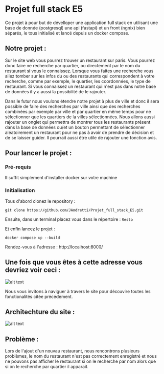 # Projet full stack E5


Ce projet à pour but de dévelloper une application full stack en utilisant une base de donnée (postgresql) une api (fastapi) et un front (ngnix) bien séparés, le tous initialisé et lancé depuis un docker compose.

## Notre projet :

Sur le site web vous pourrez trouver un restaurant sur paris. Vous pourrez donc faire ne recherche par quartier, ou directement par le nom du restaurant si vous le connaissez. Lorsque vous faites une recherche vous allez tomber sur les infos du ou des restaurants qui correspondent à votre recherche, comme par exemple, le quartier, les coordonnées, le type de restaurant. Si vous connaissez un restaurant qui n'est pas dans notre base de données il y a aussi la possibilité de le rajouter. 

Dans le futur nous voulons étendre notre projet à plus de ville et donc il sera possible de faire des recherches par ville ainsi que des recherches combinées par exemple par ville et par quartier en même temps pour ne sélectionner que les quartiers de la villes sélectionnées. Nous allons aussi rajouter un onglet qui permettra de montrer tous les restaurants présent dans la base de données ou/et un bouton permettant de sélectionner aléatoirement un restaurant pour ne pas à avoir de prendre de décision et de se laisser guider. Il pourrait aussi être utile de rajouter une fonction avis.

## Pour lancer le projet :

### Pré-requis
Il suffit simplement d'installer docker sur votre machine

### Initialisation
Tous d'abord clonez le repository : 

``git clone https://github.com/JAndretti/Projet_full_stack_E5.git``

Ensuite, dans un terminal placez vous dans le répertoire : ``Resto``

Et enfin lancez le projet : 

``docker compose up --build``

Rendez-vous à l'adresse : http://localhost:8000/


## Une fois que vous êtes à cette adresse vous devriez voir ceci :

![alt text](https://github.com/JAndretti/Projet_full_stack_E5/blob/main/Resto/photos/sch%C3%A9ma.png)

Nous vous invitons à naviguer à travers le site pour découvire toutes les fonctionalités citée précédement.


## Architechture du site : 

![alt text](https://github.com/JAndretti/Projet_full_stack_E5/blob/main/Resto/photos/sch%C3%A9ma.png)

## Problème : 

Lors de l'ajout d'un nouvau restaurant, nous rencontrons plusieurs problèmes, le nom du restaurant n'est pas correctement enregistré et nous ne pouvons pas afficher le restaurant si on le recherche par nom alors que si on le recherche par quartier il apparait.



